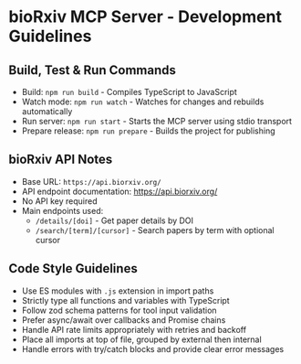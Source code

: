 # bioRxiv MCP Server - Development Guidelines

## Build, Test & Run Commands
- Build: `npm run build` - Compiles TypeScript to JavaScript
- Watch mode: `npm run watch` - Watches for changes and rebuilds automatically
- Run server: `npm run start` - Starts the MCP server using stdio transport
- Prepare release: `npm run prepare` - Builds the project for publishing

## bioRxiv API Notes
- Base URL: `https://api.biorxiv.org/`
- API endpoint documentation: https://api.biorxiv.org/
- No API key required
- Main endpoints used:
  - `/details/[doi]` - Get paper details by DOI
  - `/search/[term]/[cursor]` - Search papers by term with optional cursor
  
## Code Style Guidelines
- Use ES modules with `.js` extension in import paths
- Strictly type all functions and variables with TypeScript
- Follow zod schema patterns for tool input validation
- Prefer async/await over callbacks and Promise chains
- Handle API rate limits appropriately with retries and backoff
- Place all imports at top of file, grouped by external then internal
- Handle errors with try/catch blocks and provide clear error messages